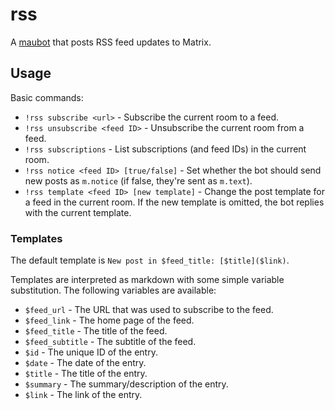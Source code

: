 # rss
A [maubot](https://github.com/maubot/maubot) that posts RSS feed updates to Matrix.

## Usage
Basic commands:

* `!rss subscribe <url>` - Subscribe the current room to a feed.
* `!rss unsubscribe <feed ID>` - Unsubscribe the current room from a feed.
* `!rss subscriptions` - List subscriptions (and feed IDs) in the current room.
* `!rss notice <feed ID> [true/false]` - Set whether the bot should send new
  posts as `m.notice` (if false, they're sent as `m.text`).
* `!rss template <feed ID> [new template]` - Change the post template for a
  feed in the current room. If the new template is omitted, the bot replies
  with the current template.

### Templates
The default template is `New post in $feed_title: [$title]($link)`.

Templates are interpreted as markdown with some simple variable substitution.
The following variables are available:

* `$feed_url` - The URL that was used to subscribe to the feed.
* `$feed_link` - The home page of the feed.
* `$feed_title` - The title of the feed.
* `$feed_subtitle` - The subtitle of the feed.
* `$id` - The unique ID of the entry.
* `$date` - The date of the entry.
* `$title` - The title of the entry.
* `$summary` - The summary/description of the entry.
* `$link` - The link of the entry.
